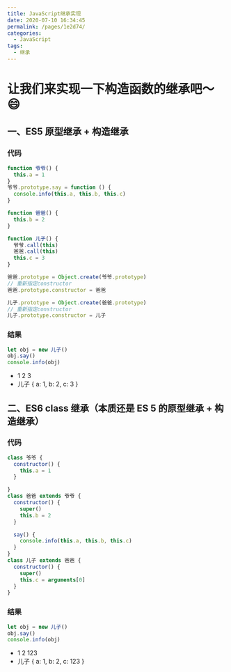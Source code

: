 ```yaml
---
title: JavaScript继承实现
date: 2020-07-10 16:34:45
permalink: /pages/1e2d74/
categories:
  - JavaScript
tags:
  - 继承
---
```


# 让我们来实现一下构造函数的继承吧～ 😄

## 一、ES5 原型继承 + 构造继承

### 代码

```JavaScript
function 爷爷() {
  this.a = 1
}
爷爷.prototype.say = function () {
  console.info(this.a, this.b, this.c)
}

function 爸爸() {
  this.b = 2
}

function 儿子() {
  爷爷.call(this)
  爸爸.call(this)
  this.c = 3
}

爸爸.prototype = Object.create(爷爷.prototype)
// 重新指定constructor
爸爸.prototype.constructor = 爸爸

儿子.prototype = Object.create(爸爸.prototype)
// 重新指定constructor
儿子.prototype.constructor = 儿子

```

### 结果

```JavaScript
let obj = new 儿子()
obj.say()
console.info(obj)
```

- 1 2 3
- 儿子 { a: 1, b: 2, c: 3 }

## 二、ES6 class 继承（本质还是 ES 5 的原型继承 + 构造继承）

### 代码

```JavaScript
class 爷爷 {
  constructor() {
    this.a = 1
  }

}
class 爸爸 extends 爷爷 {
  constructor() {
    super()
    this.b = 2
  }

  say() {
    console.info(this.a, this.b, this.c)
  }
}
class 儿子 extends 爸爸 {
  constructor() {
    super()
    this.c = arguments[0]
  }
}
```

### 结果

```JavaScript
let obj = new 儿子()
obj.say()
console.info(obj)
```

- 1 2 123
- 儿子 { a: 1, b: 2, c: 123 }
